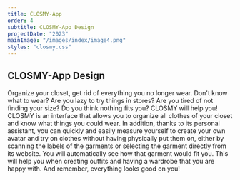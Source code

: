 ```yaml
---
title: CLOSMY-App
order: 4
subtitle: CLOSMY-App Design
projectDate: "2023"
mainImage: "/images/index/image4.png"
styles: "closmy.css"
---
```

<section class="section">
        <h1 class="title">CLOSMY-App Design</h1>
    <div class="details">
        <p class="description">Organize your closet, get rid of everything you no longer wear. Don't know what to wear? Are you lazy to try things in stores? Are you tired of not finding your size? Do you think nothing fits you? CLOSMY will help you!
        CLOSMY is an interface that allows you to organize all clothes of your closet and know what things you could wear. In addition, thanks to its personal assistant, you can quickly and easily measure yourself to create your own avatar and try on clothes without having physically put them on, either by scanning the labels of the garments or selecting the garment directly from its website. You will automatically see how that garment would fit you. This will help you when creating outfits and having a wardrobe that you are happy with. And remember, everything looks good on you!</p>
        <div class="video"></div>
    </div>
    <div class="grid-container">
        <div class="image-container">
            <img class="img" src="/images/closmy/C-GOOGLE PLAY.jpg" alt="">
        </div>
        <div class="image-container">
            <img class="img" src="/images/closmy/C-MOCKUP MOVIL ICONOS.jpg" alt="">
        </div>
        <div class="image-container">
            <img class="img" src="/images/closmy/C-PANTALLA INICIO DE LA APLICAICÓN.jpg" alt="">
        </div>
        <div class="image-container">
            <img class="img" src="/images/closmy/C-REGISTRO.jpg" alt="">
        </div>
        <div class="image-container">
            <img class="img" src="/images/closmy/C-ALERTA CLOMY.jpg" alt="">
        </div>
        <div class="image-container">
            <img class="img" src="/images/closmy/C-ALERTA CLOMY 2.jpg" alt="">
        </div>
        <div class="image-container">
            <img class="img" src="/images/closmy/C-ALERTA ERROR CLOMY.jpg" alt="">
        </div>
        <div class="image-container">
            <img class="img" src="/images/closmy/C-PANTALLA PRINCIPAL AVATAR 2.jpg" alt="">
        </div>
        <div class="image-container">
            <img class="img" src="/images/closmy/C-WIRE1-80.jpg" alt="">
        </div>
        <div class="image-container">
            <img class="img" src="/images/closmy/C-WIRE1-80.jpg" alt="">
        </div>
        <div class="image-container">
            <img class="img" src="/images/closmy/C-WIRE3-80.jpg" alt="">
        </div>
        <div class="image-container">
            <img class="img" src="/images/closmy/C-WF3.jpg" alt="">
        </div>
    </div>
</section>